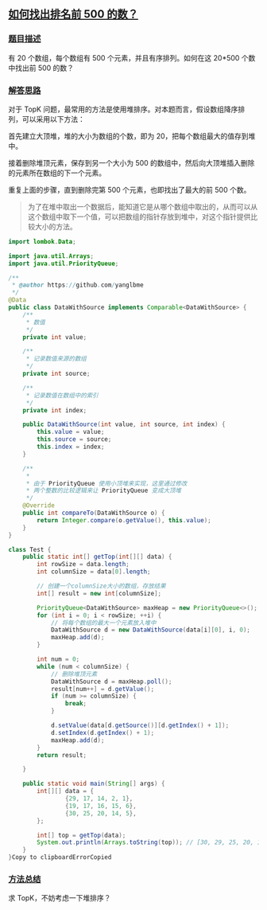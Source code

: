 ## [如何找出排名前 500 的数？](https://doocs.gitee.io/advanced-java/#/./docs/big-data/find-rank-top-500-numbers?id=如何找出排名前-500-的数？)

### [题目描述](https://doocs.gitee.io/advanced-java/#/./docs/big-data/find-rank-top-500-numbers?id=题目描述)

有 20 个数组，每个数组有 500 个元素，并且有序排列。如何在这 20*500 个数中找出前 500 的数？

### [解答思路](https://doocs.gitee.io/advanced-java/#/./docs/big-data/find-rank-top-500-numbers?id=解答思路)

对于 TopK 问题，最常用的方法是使用堆排序。对本题而言，假设数组降序排列，可以采用以下方法：

首先建立大顶堆，堆的大小为数组的个数，即为 20，把每个数组最大的值存到堆中。

接着删除堆顶元素，保存到另一个大小为 500 的数组中，然后向大顶堆插入删除的元素所在数组的下一个元素。

重复上面的步骤，直到删除完第 500 个元素，也即找出了最大的前 500 个数。

> 为了在堆中取出一个数据后，能知道它是从哪个数组中取出的，从而可以从这个数组中取下一个值，可以把数组的指针存放到堆中，对这个指针提供比较大小的方法。

```java
import lombok.Data;

import java.util.Arrays;
import java.util.PriorityQueue;

/**
 * @author https://github.com/yanglbme
 */
@Data
public class DataWithSource implements Comparable<DataWithSource> {
    /**
     * 数值
     */
    private int value;

    /**
     * 记录数值来源的数组
     */
    private int source;

    /**
     * 记录数值在数组中的索引
     */
    private int index;

    public DataWithSource(int value, int source, int index) {
        this.value = value;
        this.source = source;
        this.index = index;
    }

    /**
     *
     * 由于 PriorityQueue 使用小顶堆来实现，这里通过修改
     * 两个整数的比较逻辑来让 PriorityQueue 变成大顶堆
     */
    @Override
    public int compareTo(DataWithSource o) {
        return Integer.compare(o.getValue(), this.value);
    }
}

class Test {
    public static int[] getTop(int[][] data) {
        int rowSize = data.length;
        int columnSize = data[0].length;

        // 创建一个columnSize大小的数组，存放结果
        int[] result = new int[columnSize];

        PriorityQueue<DataWithSource> maxHeap = new PriorityQueue<>();
        for (int i = 0; i < rowSize; ++i) {
            // 将每个数组的最大一个元素放入堆中
            DataWithSource d = new DataWithSource(data[i][0], i, 0);
            maxHeap.add(d);
        }

        int num = 0;
        while (num < columnSize) {
            // 删除堆顶元素
            DataWithSource d = maxHeap.poll();
            result[num++] = d.getValue();
            if (num >= columnSize) {
                break;
            }

            d.setValue(data[d.getSource()][d.getIndex() + 1]);
            d.setIndex(d.getIndex() + 1);
            maxHeap.add(d);
        }
        return result;

    }

    public static void main(String[] args) {
        int[][] data = {
                {29, 17, 14, 2, 1},
                {19, 17, 16, 15, 6},
                {30, 25, 20, 14, 5},
        };

        int[] top = getTop(data);
        System.out.println(Arrays.toString(top)); // [30, 29, 25, 20, 19]
    }
}Copy to clipboardErrorCopied
```

### [方法总结](https://doocs.gitee.io/advanced-java/#/./docs/big-data/find-rank-top-500-numbers?id=方法总结)

求 TopK，不妨考虑一下堆排序？